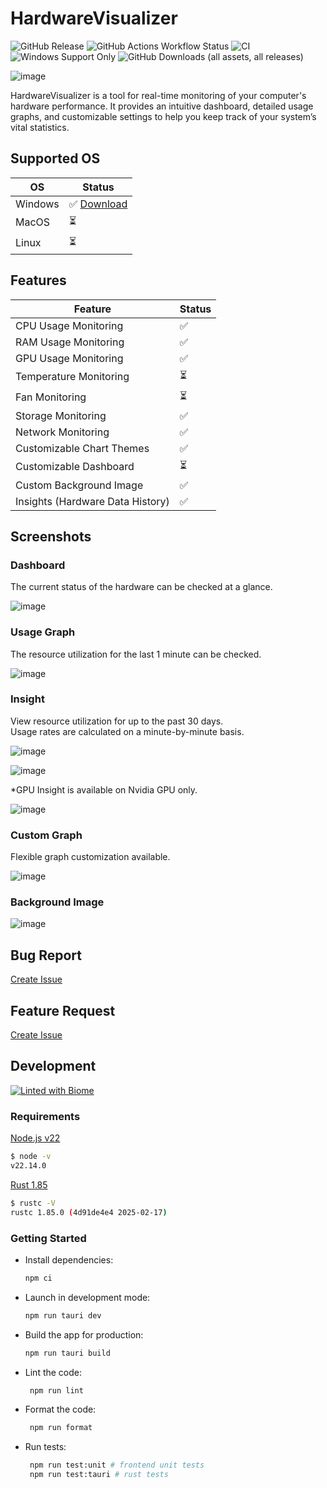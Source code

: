 # HardwareVisualizer

<p align="left">
  <img alt="GitHub Release" src="https://img.shields.io/github/v/release/shm11C3/HardwareVisualizer?&display_name=release">
  <img alt="GitHub Actions Workflow Status" src="https://img.shields.io/github/actions/workflow/status/shm11C3/HardwareVisualizer/test-build.yaml">
  <img alt="CI" src="https://github.com/shm11C3/HardwareVisualizer/actions/workflows/ci.yaml/badge.svg?branch=develop">
  <img alt="Windows Support Only" src="https://img.shields.io/badge/platform-Windows-blue?logo=windows">
  <img alt="GitHub Downloads (all assets, all releases)" src="https://img.shields.io/github/downloads/shm11C3/HardwareVisualizer/total">
</p>

![image](https://github.com/user-attachments/assets/c474a132-5768-4046-9703-766e74ee3e66)

HardwareVisualizer is a tool for real-time monitoring of your computer's hardware performance. It provides an intuitive dashboard, detailed usage graphs, and customizable settings to help you keep track of your system’s vital statistics.

## Supported OS

| OS      | Status                                                                       |
| ------- | ---------------------------------------------------------------------------- |
| Windows | ✅ [Download](https://github.com/shm11C3/HardwareVisualizer/releases/latest) |
| MacOS   | ⏳                                                                           |
| Linux   | ⏳                                                                           |

## Features

| Feature                   | Status |
| ------------------------- | ------ |
| CPU Usage Monitoring      | ✅     |
| RAM Usage Monitoring      | ✅     |
| GPU Usage Monitoring      | ✅     |
| Temperature Monitoring    | ⏳     |
| Fan Monitoring            | ⏳     |
| Storage Monitoring        | ✅     |
| Network Monitoring        | ✅     |
| Customizable Chart Themes | ✅     |
| Customizable Dashboard    | ⏳     |
| Custom Background Image   | ✅     |
| Insights (Hardware Data History)     | ✅     |

## Screenshots

### Dashboard

The current status of the hardware can be checked at a glance.

![image](https://github.com/user-attachments/assets/afc91145-f4fd-4556-aca3-f24bd6c1be28)

### Usage Graph

The resource utilization for the last 1 minute can be checked.

![image](https://github.com/user-attachments/assets/ef3e1630-e567-47a1-a437-f9a3981dd587)

### Insight

View resource utilization for up to the past 30 days.  
Usage rates are calculated on a minute-by-minute basis.

![image](https://github.com/user-attachments/assets/dd849d54-37a0-4f00-bec8-9c7f994d49fa)

![image](https://github.com/user-attachments/assets/7c3f9ddd-37c1-45b1-9c3a-9f661817e797)

*GPU Insight is available on Nvidia GPU only.

![image](https://github.com/user-attachments/assets/2d3d2045-ccc0-46ee-9a3a-6cde3e13981e)


### Custom Graph

Flexible graph customization available.

![image](https://github.com/user-attachments/assets/b6b2436b-c4c7-4252-9654-c5f2ca89e499)


### Background Image

![image](https://github.com/user-attachments/assets/6ab09e8a-ebef-449a-b73f-07ae44626e20)

## Bug Report

[Create Issue](https://github.com/shm11C3/HardwareVisualizer/issues/new?assignees=&labels=bug&projects=&template=bug_report.md&title=%5BBUG%5D)

## Feature Request

[Create Issue](https://github.com/shm11C3/HardwareVisualizer/issues/new?assignees=shm11C3&labels=enhancement&projects=&template=feature_request.md&title=%5BFeature+request%5D)

## Development

[![Linted with Biome](https://img.shields.io/badge/Linted_with-Biome-60a5fa?style=flat&logo=biome)](https://biomejs.dev)

### Requirements

[Node.js v22](https://nodejs.org/)

```bash
$ node -v
v22.14.0
```

[Rust 1.85](https://www.rust-lang.org/)

```bash
$ rustc -V
rustc 1.85.0 (4d91de4e4 2025-02-17)
```

### Getting Started

- Install dependencies:

  ```bash
  npm ci
  ```

- Launch in development mode:

  ```bash
  npm run tauri dev
  ```

- Build the app for production:

  ```bash
  npm run tauri build
  ```

- Lint the code:

  ```bash
   npm run lint
  ```

- Format the code:

  ```bash
   npm run format
  ```

- Run tests:

  ```bash
   npm run test:unit # frontend unit tests
   npm run test:tauri # rust tests
  ```
